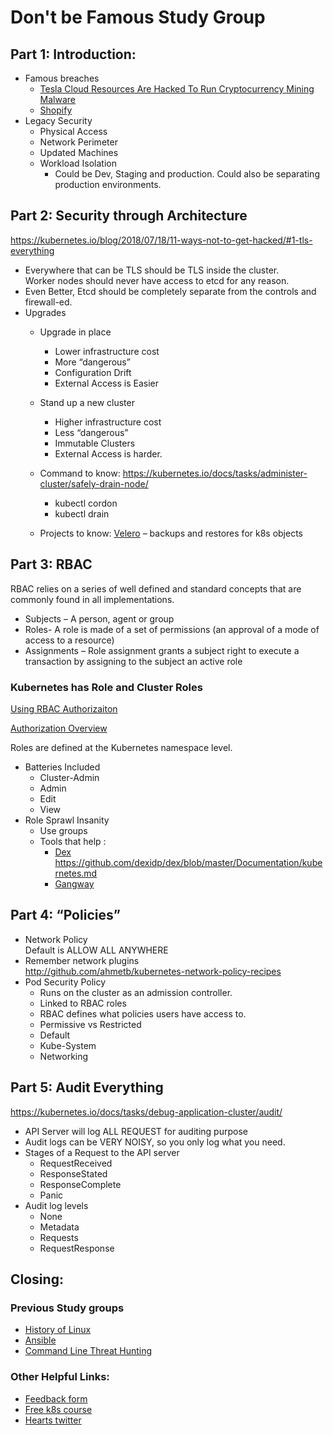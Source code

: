 # Don't be Famous Study Group

## Part 1: Introduction:
* Famous breaches 
  * [Tesla Cloud Resources Are Hacked To Run Cryptocurrency Mining Malware](https://arstechnica.com/information-technology/2018/02/tesla-cloud-resources-are-hacked-to-run-cryptocurrency-mining-malware/)   
  * [Shopify](https://www.eweek.com/security/how-shopify-avoided-a-data-breach-thanks-to-a-bug-bounty)    
* Legacy Security         
    * Physical Access    
    * Network Perimeter
    * Updated Machines         
    * Workload Isolation             
        - Could be Dev, Staging and production. Could also be separating production environments.
         
## Part 2: Security through Architecture
https://kubernetes.io/blog/2018/07/18/11-ways-not-to-get-hacked/#1-tls-everything

* Everywhere that can be TLS should be TLS inside the cluster.         
Worker nodes should never have access to etcd for any reason.             
* Even Better, Etcd should be completely separate from the controls and         firewall-ed.         
* Upgrades
    * Upgrade in place    
        - Lower     infrastructure cost            
        - More “dangerous”                         
        - Configuration     Drift    
        - External Access is Easier
    * Stand up a new cluster
        - Higher infrastructure cost                 
        - Less  “dangerous”                 
        - Immutable Clusters
        - External Access is harder.             
    * Command to know:
    https://kubernetes.io/docs/tasks/administer-cluster/safely-drain-node/
        - kubectl cordon        
        - kubectl drain         
     
    * Projects to know:
        [Velero](https://github.com/heptio/velero) – backups and restores for k8s objects     

## Part 3: RBAC

RBAC relies on a series of well defined and standard concepts that are commonly     found in all implementations.
     
* Subjects – A  person, agent or group
* Roles- A role     is made of a set of permissions (an approval of a mode of access to a resource)         
* Assignments – Role assignment grants a subject right to execute a transaction by  assigning to the subject an active role    

### Kubernetes has Role and Cluster Roles
[Using RBAC Authorizaiton](https://kubernetes.io/docs/reference/access-authn-authz/rbac/)

[Authorization Overview](https://kubernetes.io/docs/reference/access-authn-authz/authorization/)

Roles are defined at the Kubernetes namespace level.         

* Batteries Included        
    - Cluster-Admin             
    - Admin             
    - Edit                          
    - View                      
* Role Sprawl Insanity         
    - Use groups                     
    - Tools that help :                     
        - [Dex](https://github.com/dexidp/dex )    
https://github.com/dexidp/dex/blob/master/Documentation/kubernetes.md
        - [Gangway](https://github.com/heptiolabs/gangway) 

## Part 4: “Policies”
* Network Policy     
    Default is ALLOW ALL ANYWHERE        
* Remember network plugins             
http://github.com/ahmetb/kubernetes-network-policy-recipes     
* Pod Security Policy     
    - Runs on the cluster as an admission controller.                 
    - Linked to RBAC roles
    - RBAC defines what policies users have access to.    
    - Permissive vs Restricted    
    - Default        
    - Kube-System     
    - Networking
     

## Part 5: Audit Everything
https://kubernetes.io/docs/tasks/debug-application-cluster/audit/
* API Server will log ALL REQUEST for auditing purpose
* Audit logs can be VERY NOISY, so you only log what you need.     
* Stages of a Request to the API server     
    - RequestReceived
    - ResponseStated    
    - ResponseComplete
    - Panic         
* Audit log levels
    - None    
    - Metadata    
    - Requests
    - RequestResponse         


## Closing:
### Previous Study groups
 - [History of Linux](https://youtu.be/qJ1CrzLS7Ak)    
 - [Ansible](https://youtu.be/0WfYpWl01VQ)
 - [Command Line Threat Hunting](https://youtu.be/jy9SAUHEWdU) 

### Other Helpful Links: 
 - [Feedback form](https://forms.gle/oXAa1VYjsJJBsZD78)    
 - [Free k8s course](https://linuxacademy.com/blog/linux-academy/freemay2019/)    
 - [Hearts twitter](@hhover)
